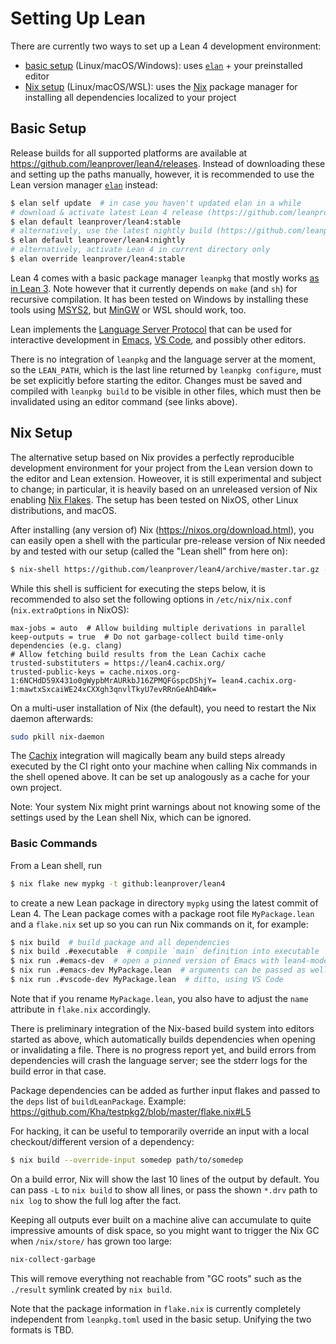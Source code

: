 # Setting Up Lean

There are currently two ways to set up a Lean 4 development environment:

* [basic setup](./setup.md#basic-setup) (Linux/macOS/Windows): uses [`elan`](https://github.com/Kha/elan) + your preinstalled editor
* [Nix setup](./setup.md#nix-setup) (Linux/macOS/WSL): uses the [Nix](https://nixos.org/nix/) package manager for installing all dependencies localized to your project

## Basic Setup

Release builds for all supported platforms are available at <https://github.com/leanprover/lean4/releases>.
Instead of downloading these and setting up the paths manually, however, it is recommended to use the Lean version manager [`elan`](https://github.com/Kha/elan) instead:
```sh
$ elan self update  # in case you haven't updated elan in a while
# download & activate latest Lean 4 release (https://github.com/leanprover/lean4/releases)
$ elan default leanprover/lean4:stable
# alternatively, use the latest nightly build (https://github.com/leanprover/lean4-nightly/releases)
$ elan default leanprover/lean4:nightly
# alternatively, activate Lean 4 in current directory only
$ elan override leanprover/lean4:stable
```

Lean 4 comes with a basic package manager `leanpkg` that mostly works [as in Lean 3](https://leanprover.github.io/reference/using_lean.html#using-the-package-manager).
Note however that it currently depends on `make` (and `sh`) for recursive compilation.
It has been tested on Windows by installing these tools using [MSYS2](https://www.msys2.org/), but [MinGW](http://www.mingw.org/) or WSL should work, too.

Lean implements the [Language Server Protocol](https://microsoft.github.io/language-server-protocol/) that can be used for interactive development in [Emacs](https://github.com/leanprover/lean4/tree/master/lean4-mode/README.md), [VS Code](https://github.com/mhuisi/vscode-lean4), and possibly other editors.

There is no integration of `leanpkg` and the language server at the moment, so the `LEAN_PATH`, which is the last line returned by `leanpkg configure`, must be set explicitly before starting the editor.
Changes must be saved and compiled with `leanpkg build` to be visible in other files, which must then be invalidated using an editor command (see links above).

## Nix Setup

The alternative setup based on Nix provides a perfectly reproducible development environment for your project from the Lean version down to the editor and Lean extension. Howeover, it is still experimental and subject to change; in particular, it is heavily based on an unreleased version of Nix enabling [Nix Flakes](https://www.tweag.io/blog/2020-05-25-flakes/). The setup has been tested on NixOS, other Linux distributions, and macOS.

After installing (any version of) Nix (<https://nixos.org/download.html>), you can easily open a shell with the particular pre-release version of Nix needed by and tested with our setup (called the "Lean shell" from here on):
```bash
$ nix-shell https://github.com/leanprover/lean4/archive/master.tar.gz -A nix
```
While this shell is sufficient for executing the steps below, it is recommended to also set the following options in `/etc/nix/nix.conf` (`nix.extraOptions` in NixOS):
```
max-jobs = auto  # Allow building multiple derivations in parallel
keep-outputs = true  # Do not garbage-collect build time-only dependencies (e.g. clang)
# Allow fetching build results from the Lean Cachix cache
trusted-substituters = https://lean4.cachix.org/
trusted-public-keys = cache.nixos.org-1:6NCHdD59X431o0gWypbMrAURkbJ16ZPMQFGspcDShjY= lean4.cachix.org-1:mawtxSxcaiWE24xCXXgh3qnvlTkyU7evRRnGeAhD4Wk=
```
On a multi-user installation of Nix (the default), you need to restart the Nix daemon afterwards:
```bash
sudo pkill nix-daemon
```

The [Cachix](https://cachix.org/) integration will magically beam any build steps already executed by the CI right onto your machine when calling Nix commands in the shell opened above.
It can be set up analogously as a cache for your own project.

Note: Your system Nix might print warnings about not knowing some of the settings used by the Lean shell Nix, which can be ignored.

### Basic Commands

From a Lean shell, run
```bash
$ nix flake new mypkg -t github:leanprover/lean4
```
to create a new Lean package in directory `mypkg` using the latest commit of Lean 4.
The Lean package comes with a package root file `MyPackage.lean` and a `flake.nix` set up so you can run Nix commands on it, for example:
```bash
$ nix build  # build package and all dependencies
$ nix build .#executable  # compile `main` definition into executable
$ nix run .#emacs-dev  # open a pinned version of Emacs with lean4-mode fully set up
$ nix run .#emacs-dev MyPackage.lean  # arguments can be passed as well, e.g. the file to open
$ nix run .#vscode-dev MyPackage.lean  # ditto, using VS Code
```
Note that if you rename `MyPackage.lean`, you also have to adjust the `name` attribute in `flake.nix` accordingly.

There is preliminary integration of the Nix-based build system into editors started as above, which automatically builds dependencies when opening or invalidating a file.
There is no progress report yet, and build errors from dependencies will crash the language server; see the stderr logs for the build error in that case.

Package dependencies can be added as further input flakes and passed to the `deps` list of `buildLeanPackage`. Example: <https://github.com/Kha/testpkg2/blob/master/flake.nix#L5>

For hacking, it can be useful to temporarily override an input with a local checkout/different version of a dependency:
```bash
$ nix build --override-input somedep path/to/somedep
```

On a build error, Nix will show the last 10 lines of the output by default. You can pass `-L` to `nix build` to show all lines, or pass the shown `*.drv` path to `nix log` to show the full log after the fact.

Keeping all outputs ever built on a machine alive can accumulate to quite impressive amounts of disk space, so you might want to trigger the Nix GC when `/nix/store/` has grown too large:
```bash
nix-collect-garbage
```
This will remove everything not reachable from "GC roots" such as the `./result` symlink created by `nix build`.

Note that the package information in `flake.nix` is currently completely independent from `leanpkg.toml` used in the basic setup.
Unifying the two formats is TBD.
